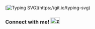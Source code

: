[![Typing SVG](https://readme-typing-svg.demolab.com?font=IBM+Plex+Mono&weight=600&size=15&duration=1000&pause=400&color=30F745&multiline=true&repeat=false&width=500&height=300&lines=%24+whoami;'Zayn+Khan';+;%24+cat+major+%26%26+cat+minor;Cybersecurity;'Computer+Science';+;%24+cat+skillz;Linux%2C+'Cisco+IOS'%2C+Python%2C+ITSM%2C+'Technical;Support'%2C+'Hardware+%26+Software+Support';+;%24+cat+languages;'Native+Urdu%2FHindi'%2C+'Intermediate+Spanish'%2C+;'Basic+Arabic')](https://git.io/typing-svg)

<h3 align="left">
  Connect with me! 
  <a href="https://linkedin.com/in/zzaynr" target="blank">
    <img src="https://raw.githubusercontent.com/rahuldkjain/github-profile-readme-generator/master/src/images/icons/Social/linked-in-alt.svg" alt="zzaynr" height="20" width="30" />
  </a>
</h3>


<!-- https://readme-typing-svg.demolab.com/demo/?font=IBM+Plex+Mono&weight=600&size=15&duration=1000&pause=400&color=30F745&multiline=true&repeat=false&width=500&height=300&lines=%24+whoami;'Zayn+Khan';+;%24+cat+major+%26%26+cat+minor;Cybersecurity;'Computer+Science';+;%24+cat+skillz;Linux%2C+'Cisco+IOS'%2C+Python%2C+ITSM%2C+'Technical;Support'%2C+'Hardware+%26+Software+Support';+;%24+cat+languages;'Native+Urdu%2FHindi'%2C+'Intermediate+Spanish'%2C+;'Basic+Arabic' --!>
